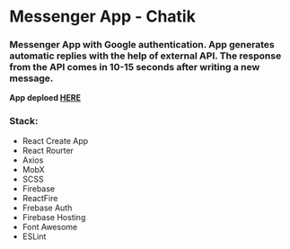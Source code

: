 # Messenger App - Chatik

### Messenger App with Google authentication. App generates automatic replies with the help of external API. The response from the API comes in 10-15 seconds after writing a new message.

**App deploed [HERE](https://chatik-a75f0.web.app/)**

### Stack:
- React Create App
- React Rourter
- Axios
- MobX
- SCSS
- Firebase
- ReactFire
- Frebase Auth
- Firebase Hosting
- Font Awesome
- ESLint

